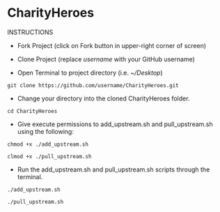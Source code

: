 CharityHeroes
=============

INSTRUCTIONS

* Fork Project (click on Fork button in upper-right corner of screen)

* Clone Project (replace _username_ with your GitHub username)

* Open Terminal to project directory (i.e. _~/Desktop_)

```
git clone https://github.com/username/CharityHeroes.git
```

* Change your directory into the cloned CharityHeroes folder.

```
cd CharityHeroes
```

* Give execute permissions to add\_upstream.sh and pull\_upstream.sh using the following:

```
chmod +x ./add_upstream.sh
```

```
clmod +x ./pull_upstream.sh
```

* Run the add\_upstream.sh and pull\_upstream.sh scripts through the terminal.

```
./add_upstream.sh
```

```
./pull_upstream.sh
```